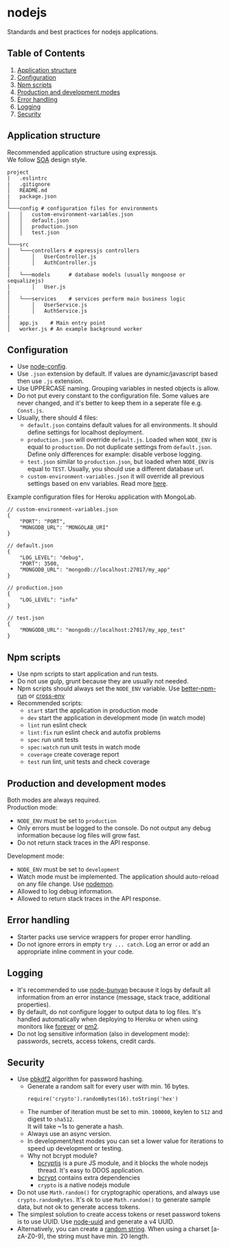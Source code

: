 # nodejs
Standards and best practices for nodejs applications.


## Table of Contents

1. [Application structure](#application-structure)
1. [Configuration](#configuration)
1. [Npm scripts](#npm-scripts)
1. [Production and development modes](#production-and-development-modes)
1. [Error handling](#error-handling)
1. [Logging](#logging)
1. [Security](#security)



## Application structure
Recommended application structure using expressjs.  
We follow [SOA](https://en.wikipedia.org/wiki/Service-oriented_architecture) design style.
```
project
|   .eslintrc
|   .gitignore
│   README.md 
|   package.json
│
└───config # configuration files for environments
│   │   custom-environment-variables.json
│   │   default.json
│   │   production.json
│   │   test.json
│   
└───src
│   └───controllers # expressjs controllers
│       │   UserController.js
│       │   AuthController.js
|
│   └───models      # database models (usually mongoose or sequalizejs)
│       │   User.js
|
│   └───services    # services perform main business logic
│       │   UserService.js
│       │   AuthService.js
|
│   app.js    # Main entry point
│   worker.js # An example background worker
```

## Configuration
- Use [node-config](https://www.npmjs.com/package/config).  
- Use `.json` extension by default. If values are dynamic/javascript based then use `.js` extension.
- Use UPPERCASE naming. Grouping variables in nested objects is allow.
- Do not put every constant to the configuration file. Some values are never changed, and it's better to keep them in a seperate file e.g. `Const.js`.
- Usually, there should 4 files:
  - `default.json` contains default values for all environments. It should define settings for localhost deployment.
  - `production.json` will override `default.js`. Loaded when `NODE_ENV` is equal to `production`. Do not duplicate settings from `default.json`. Define only differences for example: disable verbose logging.
  - `test.json` similar to `production.json`, but loaded when `NODE_ENV` is equal to `TEST`. Usually, you should use a different database url.
  - `custom-environment-variables.json` it will override all previous settings based on env variables. Read more [here](https://github.com/lorenwest/node-config/wiki/Environment-Variables#custom-environment-variables).

Example configuration files for Heroku application with MongoLab.

```
// custom-environment-variables.json
{
    "PORT": "PORT",
    "MONGODB_URL": "MONGOLAB_URI"
}
```

```
// default.json
{
    "LOG_LEVEL": "debug",
    "PORT": 3500,
    "MONGODB_URL": "mongodb://localhost:27017/my_app"
}
```

```
// production.json
{
    "LOG_LEVEL": "info"
}
```

```
// test.json
{
    "MONGODB_URL": "mongodb://localhost:27017/my_app_test"
}
```

## Npm scripts
- Use npm scripts to start application and run tests.
- Do not use gulp, grunt because they are usually not needed.
- Npm scripts should always set the `NODE_ENV` variable. Use [better-npm-run](https://www.npmjs.com/package/better-npm-run) or [cross-env](https://www.npmjs.com/package/cross-env)
- Recommended scripts:
  - `start` start the application in production mode
  - `dev` start the application in development mode (in watch mode)
  - `lint` run eslint check
  - `lint:fix` run eslint check and autofix problems
  - `spec` run unit tests
  - `spec:watch` run unit tests in watch mode
  - `coverage` create coverage report
  - `test` run lint, unit tests and check coverage

## Production and development modes
Both modes are always required.  
Production mode:
- `NODE_ENV` must be set to `production`
- Only errors must be logged to the console. Do not output any debug information because log files will grow fast.
- Do not return stack traces in the API response.

Development mode:
- `NODE_ENV` must be set to `development`
- Watch mode must be implemented. The application should auto-reload on any file change. Use [nodemon](https://www.npmjs.com/package/nodemon).
- Allowed to log debug information.
- Allowed to return stack traces in the API response.

## Error handling
- Starter packs use service wrappers for proper error handling.
- Do not ignore errors in empty `try ... catch`. Log an error or add an appropriate inline comment in your code.

## Logging
- It's recommended to use [node-bunyan](https://github.com/trentm/node-bunyan) because it logs by default all information from an error instance (message, stack trace, additional properties).
- By default, do not configure logger to output data to log files. It's handled automatically when deploying to Heroku or when using monitors like [forever](https://www.npmjs.com/package/forever) or [pm2](https://www.npmjs.com/package/pm2).
- Do not log sensitive information (also in development mode): passwords, secrets, access tokens, credit cards. 

## Security
- Use [pbkdf2](https://nodejs.org/api/crypto.html#crypto_crypto_pbkdf2_password_salt_iterations_keylen_digest_callback) algorithm for password hashing.
  - Generate a random salt for every user with min. 16 bytes.  
    ```
    require('crypto').randomBytes(16).toString('hex')
    ```
  - The number of iteration must be set to min. `100000`, keylen to `512` and digest to `sha512`.  
    It will take ~1s to generate a hash.
  - Always use an async version.
  - In development/test modes you can set a lower value for iterations to speed up development or testing.
  - Why not bcrypt module?
    - [bcryptjs](https://www.npmjs.com/package/bcryptjs) is a pure JS module, and it blocks the whole nodejs thread. It's easy to DDOS application.
    - [bcrypt](https://www.npmjs.com/package/bcrypt) contains extra dependencies
    - `crypto` is a native nodejs module
- Do not use `Math.random()` for cryptographic operations, and always use `crypto.randomBytes`. It's ok to use `Math.random()` to generate sample data, but not ok to generate access tokens.
- The simplest solution to create access tokens or reset password tokens is to use UUID. Use [node-uuid](https://github.com/kelektiv/node-uuid) and generate a v4 UUID.
- Alternatively, you can create a [random string](https://www.npmjs.com/package/randomstring). When using a charset [a-zA-Z0-9), the string must have min. 20 length.
